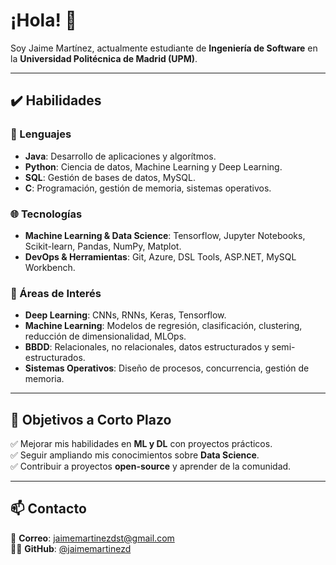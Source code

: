 # ¡Hola! 👋
Soy Jaime Martínez, actualmente estudiante de **Ingeniería de Software** en la **Universidad Politécnica de Madrid (UPM)**.

---

## ✔️ Habilidades  

### 📝 Lenguajes  
- **Java**: Desarrollo de aplicaciones y algorítmos.
- **Python**: Ciencia de datos, Machine Learning y Deep Learning.  
- **SQL**: Gestión de bases de datos, MySQL.  
- **C**: Programación, gestión de memoria, sistemas operativos.  

### 🌐 Tecnologías  
- **Machine Learning & Data Science**: Tensorflow, Jupyter Notebooks, Scikit-learn, Pandas, NumPy, Matplot.
- **DevOps & Herramientas**: Git, Azure, DSL Tools, ASP.NET, MySQL Workbench.  

### 💭 Áreas de Interés  
- **Deep Learning**: CNNs, RNNs, Keras, Tensorflow.
- **Machine Learning**: Modelos de regresión, clasificación, clustering, reducción de dimensionalidad, MLOps.
- **BBDD**: Relacionales, no relacionales, datos estructurados y semi-estructurados.
- **Sistemas Operativos**: Diseño de procesos, concurrencia, gestión de memoria.  

---

## 🎯 Objetivos a Corto Plazo  
✅ Mejorar mis habilidades en **ML y DL** con proyectos prácticos.  
✅ Seguir ampliando mis conocimientos sobre **Data Science**.  
✅ Contribuir a proyectos **open-source** y aprender de la comunidad.  

---

## 📫 Contacto 
📧 **Correo**: [jaimemartinezdst@gmail.com](jaimemartinezdst@gmail.com)  
🧑‍💻 **GitHub**: [@jaimemartinezd](https://github.com/jaimemartinezd)  

